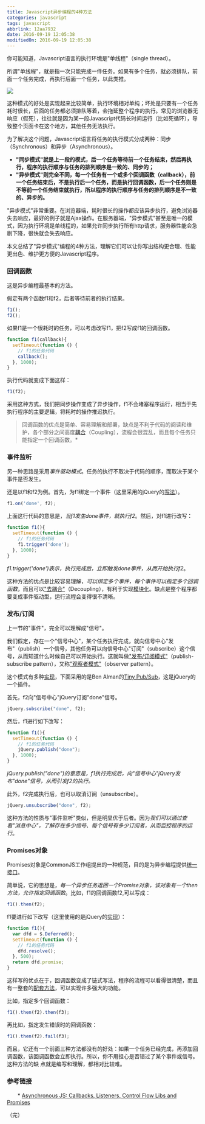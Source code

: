 ```yaml
---
title: Javascript异步编程的4种方法
categories: javascript
tags: javascript
abbrlink: 12aa7932
date: 2016-09-19 12:05:38
modifiedOn: 2016-09-19 12:05:38
---
```

你可能知道，Javascript语言的执行环境是"单线程"（single thread）。

所谓"单线程"，就是指一次只能完成一件任务。如果有多个任务，就必须排队，前面一个任务完成，再执行后面一个任务，以此类推。

<!--more-->
![][1]

这种模式的好处是实现起来比较简单，执行环境相对单纯；坏处是只要有一个任务耗时很长，后面的任务都必须排队等着，会拖延整个程序的执行。常见的浏览器无响应（假死），往往就是因为某一段Javascript代码长时间运行（比如死循环），导致整个页面卡在这个地方，其他任务无法执行。

为了解决这个问题，Javascript语言将任务的执行模式分成两种：同步（Synchronous）和异步（Asynchronous）。

- **"同步模式"就是上一段的模式，后一个任务等待前一个任务结束，然后再执行，程序的执行顺序与任务的排列顺序是一致的、同步的；**
- **"异步模式"则完全不同，每一个任务有一个或多个回调函数（callback），前一个任务结束后，不是执行后一个任务，而是执行回调函数，后一个任务则是不等前一个任务结束就执行，所以程序的执行顺序与任务的排列顺序是不一致的、异步的。**

"异步模式"非常重要。在浏览器端，耗时很长的操作都应该异步执行，避免浏览器失去响应，最好的例子就是Ajax操作。在服务器端，"异步模式"甚至是唯一的模式，因为执行环境是单线程的，如果允许同步执行所有http请求，服务器性能会急剧下降，很快就会失去响应。

本文总结了"异步模式"编程的4种方法，理解它们可以让你写出结构更合理、性能更出色、维护更方便的Javascript程序。

### **回调函数**

这是异步编程最基本的方法。

假定有两个函数f1和f2，后者等待前者的执行结果。
```javascript
f1();
f2();
```
如果f1是一个很耗时的任务，可以考虑改写f1，把f2写成f1的回调函数。
```javascript
function f1(callback){
  setTimeout(function () {
    // f1的任务代码
    callback();
  }, 1000);
}
```
执行代码就变成下面这样：
```javascript
f1(f2);
```
采用这种方式，我们把同步操作变成了异步操作，f1不会堵塞程序运行，相当于先执行程序的主要逻辑，将耗时的操作推迟执行。

>回调函数的优点是简单、容易理解和部署，缺点是不利于代码的阅读和维护，各个部分之间高度[耦合][2]（Coupling），流程会很混乱，而且每个任务只能指定一个回调函数。*

### **事件监听**

另一种思路是采用*事件驱动模式*。任务的执行不取决于代码的顺序，而取决于某个事件是否发生。

还是以f1和f2为例。首先，为f1绑定一个事件（这里采用的jQuery的[写法][3]）。
```javascript
f1.on('done', f2);
```
上面这行代码的意思是，*当f1发生done事件，就执行f2*。然后，对f1进行改写：
```javascript
function f1(){
  setTimeout(function () {
    // f1的任务代码
    f1.trigger('done');
  }, 1000);
}
```
*f1.trigger('done')表示，执行完成后，立即触发done事件，从而开始执行f2*。

这种方法的优点是比较容易理解，*可以绑定多个事件，每个事件可以指定多个回调函数*，而且可以["去耦合"][4]（Decoupling），有利于实现[模块化][5]。缺点是整个程序都要变成事件驱动型，运行流程会变得很不清晰。

### **发布/订阅**

上一节的"事件"，完全可以理解成"信号"。

我们假定，存在一个"信号中心"，某个任务执行完成，就向信号中心"发布"（publish）一个信号，其他任务可以向信号中心"订阅"（subscribe）这个信号，从而知道什么时候自己可以开始执行。这就叫做["发布/订阅模式"][6]（publish-subscribe pattern），又称["观察者模式"][7]（observer pattern）。

这个模式有多种[实现][8]，下面采用的是Ben Alman的[Tiny Pub/Sub][9]，这是jQuery的一个插件。

首先，f2向"信号中心"jQuery订阅"done"信号。
```javascript
jQuery.subscribe("done", f2);
```
然后，f1进行如下改写：
```javascript
function f1(){
  setTimeout(function () {
    // f1的任务代码
    jQuery.publish("done");
  }, 1000);
}
```
*jQuery.publish("done")的意思是，f1执行完成后，向"信号中心"jQuery发布"done"信号，从而引发f2的执行。*

此外，f2完成执行后，也可以取消订阅（unsubscribe）。
```javascript
jQuery.unsubscribe("done", f2);
```
这种方法的性质与"事件监听"类似，但是明显优于后者。因为*我们可以通过查看"消息中心"，了解存在多少信号、每个信号有多少订阅者，从而监控程序的运行*。

### **Promises对象**

Promises对象是CommonJS工作组提出的一种规范，目的是为异步编程提供[统一接口][10]。

简单说，它的思想是，*每一个异步任务返回一个Promise对象，该对象有一个then方法，允许指定回调函数*。比如，f1的回调函数f2,可以写成：
```javascript
f1().then(f2);
```
f1要进行如下改写（这里使用的是jQuery的[实现][11]）：
```javascript
function f1(){
  var dfd = $.Deferred();
  setTimeout(function () {
    // f1的任务代码
    dfd.resolve();
  }, 500);
  return dfd.promise;
}
```
这样写的优点在于，回调函数变成了链式写法，程序的流程可以看得很清楚，而且有一整套的[配套方法][12]，可以实现许多强大的功能。

比如，指定多个回调函数：
```javascript
f1().then(f2).then(f3);
```
再比如，指定发生错误时的回调函数：
```javascript
f1().then(f2).fail(f3);
```
而且，它还有一个前面三种方法都没有的好处：如果一个任务已经完成，再添加回调函数，该回调函数会立即执行。所以，你不用担心是否错过了某个事件或信号。这种方法的缺
点就是编写和理解，都相对比较难。

### **参考链接**

　　* [Asynchronous JS: Callbacks, Listeners, Control Flow Libs and Promises][13]

（完）

   [1]: /img/javascript/bg2012122101.jpg

   [2]: http://en.wikipedia.org/wiki/Coupling_(computer_programming)

   [3]: http://api.jquery.com/on/

   [4]: http://en.wikipedia.org/wiki/Decoupling

   [5]: http://www.ruanyifeng.com/blog/2012/10/javascript_module.html

   [6]: http://en.wikipedia.org/wiki/Publish-subscribe_pattern

   [7]: http://en.wikipedia.org/wiki/Observer_pattern

   [8]: http://msdn.microsoft.com/en-us/magazine/hh201955.aspx

   [9]: https://gist.github.com/661855

   [10]: http://wiki.commonjs.org/wiki/Promises/A

   [11]: http://www.ruanyifeng.com/blog/2011/08/a_detailed_explanation_of_jquery_deferred_object.html

   [12]: http://api.jquery.com/category/deferred-object/

   [13]: http://sporto.github.com/blog/2012/12/09/callbacks-listeners-promises/

